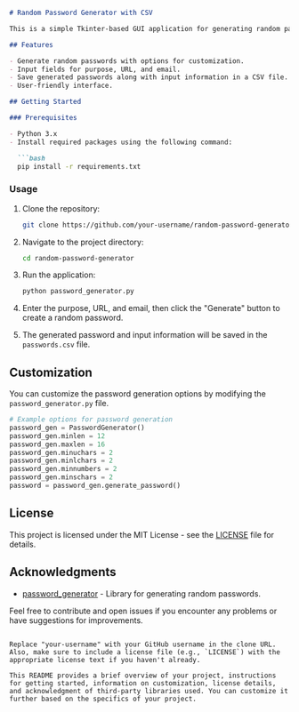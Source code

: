 ```markdown
# Random Password Generator with CSV

This is a simple Tkinter-based GUI application for generating random passwords and storing them in a CSV file.

## Features

- Generate random passwords with options for customization.
- Input fields for purpose, URL, and email.
- Save generated passwords along with input information in a CSV file.
- User-friendly interface.

## Getting Started

### Prerequisites

- Python 3.x
- Install required packages using the following command:

  ```bash
  pip install -r requirements.txt
  ```

### Usage

1. Clone the repository:

   ```bash
   git clone https://github.com/your-username/random-password-generator.git
   ```

2. Navigate to the project directory:

   ```bash
   cd random-password-generator
   ```

3. Run the application:

   ```bash
   python password_generator.py
   ```

4. Enter the purpose, URL, and email, then click the "Generate" button to create a random password.

5. The generated password and input information will be saved in the `passwords.csv` file.

## Customization

You can customize the password generation options by modifying the `password_generator.py` file.

```python
# Example options for password generation
password_gen = PasswordGenerator()
password_gen.minlen = 12
password_gen.maxlen = 16
password_gen.minuchars = 2
password_gen.minlchars = 2
password_gen.minnumbers = 2
password_gen.minschars = 2
password = password_gen.generate_password()
```

## License

This project is licensed under the MIT License - see the [LICENSE](LICENSE) file for details.

## Acknowledgments

- [password_generator](https://pypi.org/project/password-generator/) - Library for generating random passwords.

Feel free to contribute and open issues if you encounter any problems or have suggestions for improvements.
```

Replace "your-username" with your GitHub username in the clone URL. Also, make sure to include a license file (e.g., `LICENSE`) with the appropriate license text if you haven't already.

This README provides a brief overview of your project, instructions for getting started, information on customization, license details, and acknowledgment of third-party libraries used. You can customize it further based on the specifics of your project.
